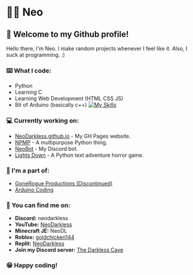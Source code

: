 # 🔼🔽 Neo
## 👋 Welcome to my Github profile!

Hello there, I'm Neo. I make random projects whenever I feel like it. Also, I suck at programming. :)

### ⌨️ What I code:
- Python
- Learning C
- Learning Web Development (HTML CSS JS)
- Bit of Arduino (basically c++)
[![My Skills](https://skillicons.dev/icons?i=python,c,html,css,js,arduino&theme=dark)](https://skillicons.dev)

### 💻 Currently working on:
- [NeoDarkless.github.io](https://neodarkless.github.io) - My GH Pages website.
- [NPMP](https://github.com/NeoDarkless/NPMP) - A multipurpose Python thing.
- [NeoBot](https://github.com/NeoDarkless/NeoBot) - My Discord bot.
- [Lights Down](https://github.com/NeoDarkless/LightsDown) - A Python text adventure horror game.

### 👥 I'm a part of:
- [GoneRogue Productions (Discontinued)](https://github.com/GoneRogueProductions)
- [Arduino Coding](https://github.com/The-arduino-bot)

### 💬 You can find me on:
- **Discord:** neodarkless 
- **YouTube:** [NeoDarkless](https://www.youtube.com/@neodarkless)
- **Minecraft JE:** NeoDL
- **Roblox:** [goldchicken144](https://web.roblox.com/users/963333948/profile)
- **Replit:** [NeoDarkless](https://replit.com/@NeoDarkless)
- **Join my Discord server:** [The Darkless Cave](https://discord.gg/wVxDspyPBe)

### 😁 Happy coding!
<!---
NeoDarkless/NeoDarkless is a ✨ special ✨ repository because its `README.md` (this file) appears on your GitHub profile.
You can click the Preview link to take a look at your changes.
--->
